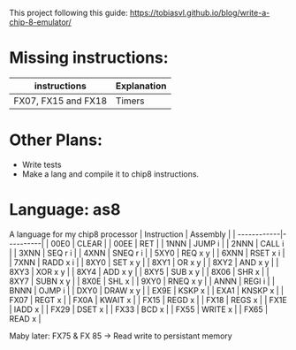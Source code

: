 This project following this guide: https://tobiasvl.github.io/blog/write-a-chip-8-emulator/

# Missing instructions:

| instructions | Explanation |
| -------------- | --------------- |
| FX07, FX15 and FX18 | Timers |

# Other Plans:
- Write tests
- Make a lang and compile it to chip8 instructions.

# Language: as8
A language for my chip8 processor
| Instruction | Assembly |
| ------------|----------|
| 00E0 | CLEAR |
| 00EE | RET |
| 1NNN | JUMP i |
| 2NNN | CALL i |
| 3XNN | SEQ r i |
| 4XNN | SNEQ r i |
| 5XY0 | REQ x y |
| 6XNN | RSET x i |
| 7XNN | RADD x i |
| 8XY0 | SET x y |
| 8XY1 | OR x y |
| 8XY2 | AND x y |
| 8XY3 | XOR x y |
| 8XY4 | ADD x y |
| 8XY5 | SUB x y |
| 8X06 | SHR x |
| 8XY7 | SUBN x y |
| 8X0E | SHL x |
| 9XY0 | RNEQ x y |
| ANNN | REGI i |
| BNNN | OJMP i |
| DXY0 | DRAW x y |
| EX9E | KSKP x |
| EXA1 | KNSKP x |
| FX07 | REGT x |
| FX0A | KWAIT x |
| FX15 | REGD x |
| FX18 | REGS x |
| FX1E | IADD x |
| FX29 | DSET x |
| FX33 | BCD x |
| FX55 | WRITE x |
| FX65 | READ x |

Maby later: FX75 & FX 85 -> Read write to persistant memory

